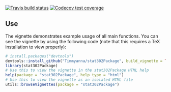   <!-- badges: start -->
  [![Travis build status](https://travis-ci.com/Timmyanna/stat302Package.svg?branch=master)](https://travis-ci.com/Timmyanna/stat302Package)
  [![Codecov test coverage](https://codecov.io/gh/Timmyanna/stat302Package/branch/master/graph/badge.svg)](https://codecov.io/gh/Timmyanna/stat302Package?branch=master)
  <!-- badges: end -->

## Use

The vignette demonstrates example usage of all main functions. You can see the vignette by using the following code (note that this requires a TeX installation to view properly):

``` r
# install.packages("devtools")
devtools::install_github("Timmyanna/stat302Package", build_vignette = TRUE, build_opts = c())
library(stat302Package)
# Use this to view the vignette in the stat302Package HTML help
help(package = "stat302Package", help_type = "html")
# Use this to view the vignette as an isolated HTML file
utils::browseVignettes(package = "stat302Package")
```
